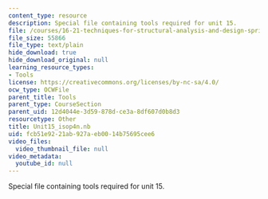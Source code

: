 ```yaml
---
content_type: resource
description: Special file containing tools required for unit 15.
file: /courses/16-21-techniques-for-structural-analysis-and-design-spring-2005/fcb51e9221ab927aeb0014b75695cee6_Unit15_isop4n.nb
file_size: 55866
file_type: text/plain
hide_download: true
hide_download_original: null
learning_resource_types:
- Tools
license: https://creativecommons.org/licenses/by-nc-sa/4.0/
ocw_type: OCWFile
parent_title: Tools
parent_type: CourseSection
parent_uid: 12d4044e-3d59-878d-ce3a-8df607d0b8d3
resourcetype: Other
title: Unit15_isop4n.nb
uid: fcb51e92-21ab-927a-eb00-14b75695cee6
video_files:
  video_thumbnail_file: null
video_metadata:
  youtube_id: null
---
```

Special file containing tools required for unit 15.